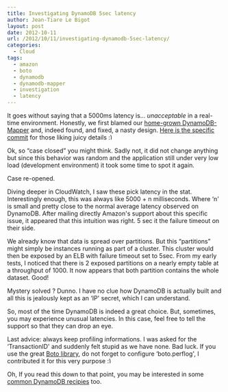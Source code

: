 ```yaml
---
title: Investigating DynamoDB 5sec latency
author: Jean-Tiare Le Bigot
layout: post
date: 2012-10-11
url: /2012/10/11/investigating-dynamodb-5sec-latency/
categories:
  - Cloud
tags:
  - amazon
  - boto
  - dynamodb
  - dynamodb-mapper
  - investigation
  - latency
---
```

It goes without saying that a 5000ms latency is&#8230; _unacceptable_ in a real-time environment. Honestly, we first blamed our [home-grown DynamoDB-Mapper][1] and, indeed found, and fixed, a nasty design. [Here is the specific commit][2] for those liking juicy details <img src="https://blog.jtlebi.fr/wp-includes/images/smilies/simple-smile.png" alt=":)" class="wp-smiley" style="height: 1em; max-height: 1em;" />

Ok, so &#8220;case closed&#8221; you might think. Sadly not, it did not change anything but since this behavior was random and the application still under very low load (development environment) it took some time to spot it again.

Case re-opened.<!--more-->

Diving deeper in CloudWatch, I saw these pick latency in the stat. Interestingly enough, this was always like 5000 + n milliseconds. Where &#8216;n' is small and pretty close to the normal average latency observed on DynamoDB. After mailing directly Amazon's support about this specific issue, it appeared that this intuition was right. 5 sec it the failure timeout on their side.

We already know that data is spread over partitions. But this &#8220;partitions&#8221; might simply be instances running as part of a cluster. This cluster would then be exposed by an ELB with failure timeout set to 5sec. From my early tests, I noticed that there is 2 exposed partitions on a nearly empty table at a throughput of 1000. It now appears that both partition contains the whole dataset. Good!

Mystery solved ? Dunno. I have no clue how DynamoDB is actually built and all this is jealously kept as an &#8216;IP' secret, which I can understand.

So, most of the time DynamoDB is indeed a great choice. But, sometimes, you may experience unusual latencies. In this case, feel free to tell the support so that they can drop an eye.

Last advice: always keep profiling informations. I was asked for the &#8216;TransactionID' and suddenly felt stupid as we have none. Bad luck. If you use the great [Boto library][3], do not forget to configure &#8216;boto.perflog', I contributed it for this very purpose <img src="https://blog.jtlebi.fr/wp-includes/images/smilies/simple-smile.png" alt=":)" class="wp-smiley" style="height: 1em; max-height: 1em;" />

Oh, If you read this down to that point, you may be interested in some [common DynamoDB recipies][4] too.

 [1]: http://pypi.python.org/pypi/dynamodb-mapper "(Python) DynamoDB Mapper"
 [2]: https://bitbucket.org/Ludia/dynamodb-mapper/changeset/059791c53426e92556a9c20a3376db298be38a37 "commit about always filling transactions"
 [3]: http://docs.pythonboto.org/en/latest/index.html "Python Boto library"
 [4]: https://blog.jtlebi.fr/2012/10/07/common-dynamodb-questionsmisconceptionsrecipes/ "Common DynamoDB questions/misconceptions/recipes"